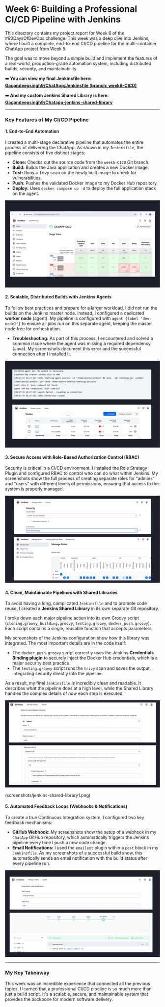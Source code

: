 # Week 6: Building a Professional CI/CD Pipeline with Jenkins

This directory contains my project report for Week 6 of the #90DaysOfDevOps challenge. This week was a deep dive into Jenkins, where I built a complete, end-to-end CI/CD pipeline for the multi-container ChatApp project from Week 5.

The goal was to move beyond a simple build and implement the features of a real-world, production-grade automation system, including distributed builds, security, and maintainability.

**➡️ You can view my final Jenkinsfile here:**
[**Gagandeepsingh9/ChatApp/Jenkinsfile (branch: week6-CICD)**](https://github.com/Gagandeepsingh9/ChatApp/blob/week6-CICD/Jenkinsfile)

**➡️ And my custom Jenkins Shared Library is here:**
[**Gagandeepsingh9/Chatapp-jenkins-shared-library**](https://github.com/Gagandeepsingh9/Chatapp-jenkins-shared-library)

---

### Key Features of My CI/CD Pipeline

#### 1. End-to-End Automation
I created a multi-stage declarative pipeline that automates the entire process of delivering the ChatApp. As shown in my `Jenkinsfile`, the pipeline consists of five distinct stages:
*   **Clone:** Checks out the source code from the `week6-CICD` Git branch.
*   **Build:** Builds the Java application and creates a new Docker image.
*   **Test:** Runs a Trivy scan on the newly built image to check for vulnerabilities.
*   **Push:** Pushes the validated Docker image to my Docker Hub repository.
*   **Deploy:** Uses `docker compose up -d` to deploy the full application stack on the agent.

![The Final CI/CD Pipeline Stage View](screenshots/pipeline-stage-view.png)

#### 2. Scalable, Distributed Builds with Jenkins Agents
To follow best practices and prepare for a larger workload, I did not run the builds on the Jenkins master node. Instead, I configured a dedicated **worker node** (agent). My pipeline is configured with `agent {label "dev-node1"}` to ensure all jobs run on this separate agent, keeping the master node free for orchestration.

*   **Troubleshooting:** As part of this process, I encountered and solved a common issue where the agent was missing a required dependency (Java). My screenshots document this error and the successful connection after I installed it.

![Jenkins Agent Configuration](screenshots/jenkins-agents.png)

#### 3. Secure Access with Role-Based Authorization Control (RBAC)
Security is critical in a CI/CD environment. I installed the Role Strategy Plugin and configured RBAC to control who can do what within Jenkins. My screenshots show the full process of creating separate roles for "admins" and "users" with different levels of permissions, ensuring that access to the system is properly managed.

![Role-Based Access Control (RBAC) Setup](screenshots/rbac-setup.png)

#### 4. Clean, Maintainable Pipelines with Shared Libraries
To avoid having a long, complicated `Jenkinsfile` and to promote code reuse, I created a **Jenkins Shared Library** in its own separate Git repository.

I broke down each major pipeline action into its own Groovy script (`cloning.groovy`, `building.groovy`, `testing.groovy`, `docker_push.groovy`). Each script contains a single, reusable function that accepts parameters.

My screenshots of the Jenkins configuration show how this library was integrated. The most important details are in the code itself:
*   The `docker_push.groovy` script correctly uses the Jenkins **Credentials Binding plugin** to securely inject the Docker Hub credentials, which is a major security best practice.
*   The `testing.groovy` script runs the `trivy` scan and saves the output, integrating security directly into the pipeline.

As a result, my final `Jenkinsfile` is incredibly clean and readable. It describes *what* the pipeline does at a high level, while the Shared Library handles the complex details of *how* each step is executed.

![Shared Library Architecture](screenshots/jenkins-shared-library.png) 

(screenshots/jenkins-shared-library1.png)

#### 5. Automated Feedback Loops (Webhooks & Notifications)
To create a true Continuous Integration system, I configured two key feedback mechanisms:
*   **GitHub Webhook:** My screenshots show the setup of a webhook in my `ChatApp` GitHub repository, which automatically triggers the Jenkins pipeline every time I push a new code change.
*   **Email Notifications:** I used the `emailext` plugin within a `post` block in my `Jenkinsfile`. As my screenshots of a successful build show, this automatically sends an email notification with the build status after every pipeline run.

![Automated Email Notification Stage](screenshots/email-notification.png)

---
### My Key Takeaway
This week was an incredible experience that connected all the previous topics. I learned that a professional CI/CD pipeline is so much more than just a build script. It's a scalable, secure, and maintainable system that provides the backbone for modern software delivery. 